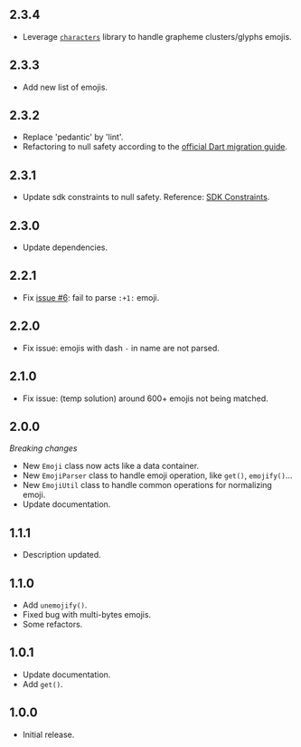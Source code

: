 ## 2.3.4

- Leverage [`characters`](https://pub.dev/packages/characters) library to handle grapheme clusters/glyphs emojis.

## 2.3.3

- Add new list of emojis.

## 2.3.2

- Replace 'pedantic' by 'lint'.
- Refactoring to null safety according to the [official Dart migration guide](https://dart.dev/null-safety/migration-guide).

## 2.3.1

- Update sdk constraints to null safety. Reference: [SDK Constraints](https://dart.dev/null-safety#constraints).

## 2.3.0

- Update dependencies.

## 2.2.1

- Fix [issue #6](https://github.com/petehouston/flutter-emoji/issues/6): fail to parse `:+1:` emoji.

## 2.2.0

- Fix issue: emojis with dash `-` in name are not parsed. 

## 2.1.0

- Fix issue: (temp solution) around 600+ emojis not being matched.

## 2.0.0

*Breaking changes*
- New `Emoji` class now acts like a data container.
- New `EmojiParser` class to handle emoji operation, like `get()`, `emojify()`...
- New `EmojiUtil` class to handle common operations for normalizing emoji.
- Update documentation.

## 1.1.1

- Description updated.

## 1.1.0

- Add `unemojify()`.
- Fixed bug with multi-bytes emojis.
- Some refactors.

## 1.0.1

- Update documentation.
- Add `get()`.

## 1.0.0

* Initial release.

